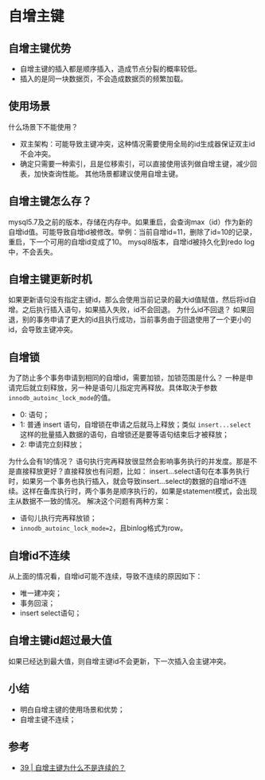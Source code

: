 # 自增主键

## 自增主键优势
- 自增主键的插入都是顺序插入，造成节点分裂的概率较低。
- 插入的是同一块数据页，不会造成数据页的频繁加载。

## 使用场景
什么场景下不能使用？
- 双主架构：可能导致主键冲突，这种情况需要使用全局的id生成器保证双主id不会冲突。
- 确定只需要一种索引，且是位移索引，可以直接使用该列做自增主键，减少回表，加快查询性能。
其他场景都建议使用自增主键。

## 自增主键怎么存？
mysql5.7及之前的版本，存储在内存中。如果重启，会查询max（id）作为新的自增id值。可能导致自增id被修改。举例：当前自增id=11，删除了id=10的记录，重启，下一个可用的自增id变成了10。
mysql8版本，自增id被持久化到redo log中，不会丢失。

## 自增主键更新时机
如果更新语句没有指定主键id，那么会使用当前记录的最大id值赋值，然后将id自增。之后执行插入语句，如果插入失败，id不会回退。
为什么id不回退？
如果回退，别的事务申请了更大的id且执行成功，当前事务由于回退使用了一个更小的id，会导致主键冲突。

## 自增锁
为了防止多个事务申请到相同的自增id，需要加锁，加锁范围是什么？
一种是申请完后就立刻释放，另一种是语句儿指定完再释放。具体取决于参数 `innodb_autoinc_lock_mode`的值。
- 0: 语句；
- 1: 普通 insert 语句，自增锁在申请之后就马上释放；类似 `insert...select` 这样的批量插入数据的语句，自增锁还是要等语句结束后才被释放；
- 2: 申请完立刻释放；

为什么会有1的情况？
语句执行完再释放很显然会影响事务执行的并发度。那是不是直接释放更好？直接释放也有问题，比如：
insert...select语句在本事务执行时，如果另一个事务也执行插入，就会导致insert...select的数据的自增id不连续。这样在备库执行时，两个事务是顺序执行的，如果是statement模式，会出现主从数据不一致的情况。
解决这个问题有两种方案：
- 语句儿执行完再释放锁；
- `innodb_autoinc_lock_mode=2`，且binlog格式为row。

## 自增id不连续
从上面的情况看，自增id可能不连续，导致不连续的原因如下：
- 唯一建冲突；
- 事务回滚；
- insert select语句；

## 自增主键id超过最大值
如果已经达到最大值，则自增主键id不会更新，下一次插入会主键冲突。

## 小结
- 明白自增主键的使用场景和优势；
- 自增主键不连续；

## 参考
- [39 | 自增主键为什么不是连续的？](https://time.geekbang.org/column/article/80531)
